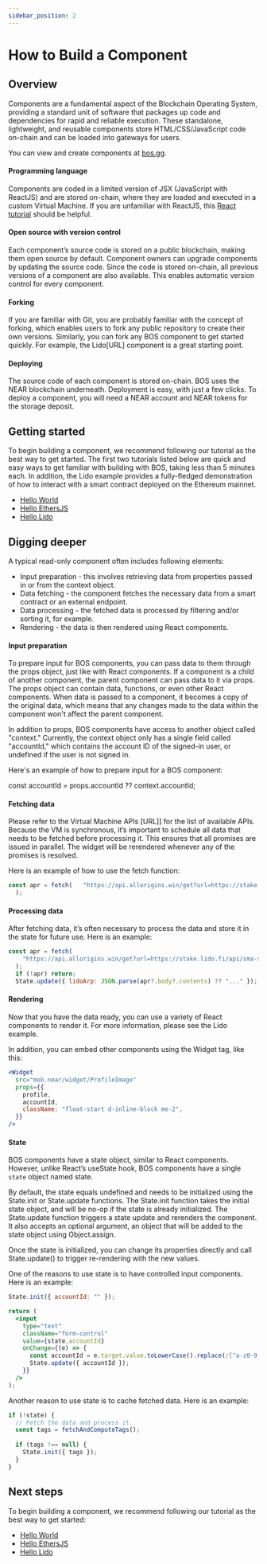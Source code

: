 ```yaml
---
sidebar_position: 2
---
```


# How to Build a Component

## Overview

Components are a fundamental aspect of the Blockchain Operating System, providing a standard unit of software that packages up code and dependencies for rapid and reliable execution. These standalone, lightweight, and reusable components store HTML/CSS/JavaScript code on-chain and can be loaded into gateways for users.

You can view and create components at [bos.gg](https://bos.gg).

#### Programming language
Components are coded in a limited version of JSX (JavaScript with ReactJS) and are stored on-chain, where they are loaded and executed in a custom Virtual Machine. If you are unfamiliar with ReactJS, this [React tutorial](https://reactjs.org/tutorial/tutorial.html) should be helpful.

#### Open source with version control
Each component’s source code is stored on a public blockchain, making them open source by default. Component owners can upgrade components by updating the source code. Since the code is stored on-chain, all previous versions of a component are also available. This enables automatic version control for every component. 

#### Forking
If you are familiar with Git, you are probably familiar with the concept of forking, which enables users to fork any public repository to create their own versions. Similarly, you can fork any BOS component to get started quickly. For example, the Lido[URL] component is a great starting point.

#### Deploying
The source code of each component is stored on-chain. BOS uses the NEAR blockchain underneath. Deployment is easy, with just a few clicks. To deploy a component, you will need a NEAR account and NEAR tokens for the storage deposit. 

## Getting started

To begin building a component, we recommend following our tutorial as the best way to get started. The first two tutorials listed below are quick and easy ways to get familiar with building with BOS, taking less than 5 minutes each. In addition, the Lido example provides a fully-fledged demonstration of how to interact with a smart contract deployed on the Ethereum mainnet.

* [Hello World](Tutorials/hello-world.md)
* [Hello EthersJS](Tutorials/hello-ethersJS.md)
* [Hello Lido](Tutorials/hello-lido.md)


## Digging deeper

A typical read-only component often includes following elements:
* Input preparation - this involves retrieving data from properties passed in or from the context object.
* Data fetching - the component fetches the necessary data from a smart contract or an external endpoint.
* Data processing - the fetched data is processed by filtering and/or sorting it, for example.
* Rendering - the data is then rendered using React components.

#### Input preparation
To prepare input for BOS components, you can pass data to them through the props object, just like with React components. If a component is a child of another component, the parent component can pass data to it via props. The props object can contain data, functions, or even other React components. When data is passed to a component, it becomes a copy of the original data, which means that any changes made to the data within the component won't affect the parent component.

In addition to props, BOS components have access to another object called "context." Currently, the context object only has a single field called "accountId," which contains the account ID of the signed-in user, or undefined if the user is not signed in.

Here's an example of how to prepare input for a BOS component:

const accountId = props.accountId ?? context.accountId;

#### Fetching data

Please refer to the Virtual Machine APIs [URL]] for the list of available APIs. Because the VM is synchronous, it’s important to schedule all data that needs to be fetched before processing it. This ensures that all promises are issued in parallel. The widget will be rerendered whenever any of the promises is resolved.

Here is an example of how to use the fetch function:

```jsx
const apr = fetch(   "https://api.allorigins.win/get?url=https://stake.lido.fi/api/sma-steth-apr"
  );
```

#### Processing data
After fetching data, it’s often necessary to process the data and store it in the state for future use. Here is an example:

```jsx
const apr = fetch(
    "https://api.allorigins.win/get?url=https://stake.lido.fi/api/sma-steth-apr"
  );
  if (!apr) return;
  State.update({ lidoArp: JSON.parse(apr?.body?.contents) ?? "..." });
```

#### Rendering
Now that you have the data ready, you can use a variety of React components to render it. For more information, please see the Lido example.

In addition, you can embed other components using the Widget tag, like this:

```jsx
<Widget
  src="mob.near/widget/ProfileImage"
  props={{
    profile,
    accountId,
    className: "float-start d-inline-block me-2",
  }}
/>
```

#### State
BOS components have a state object, similar to React components. However, unlike React’s useState hook, BOS components have a single `state` object named state.

By default, the state equals undefined and needs to be initialized using the State.init or State.update functions. The State.init function takes the initial state object, and will be no-op if the state is already initialized. The State.update function triggers a state update and rerenders the component. It also accepts an optional argument, an object that will be added to the state object using Object.assign.

Once the state is initialized, you can change its properties directly and call State.update() to trigger re-rendering with the new values.

One of the reasons to use state is to have controlled input components. Here is an example:

```jsx
State.init({ accountId: "" });

return (
  <input
    type="text"
    className="form-control"
    value={state.accountId}
    onChange={(e) => {
      const accountId = e.target.value.toLowerCase().replace(/[^a-z0-9_.-]/g, "");
      State.update({ accountId });
    }}
  />
);
```

Another reason to use state is to cache fetched data. Here is an example:

```jsx
if (!state) {
  // Fetch the data and process it.
  const tags = fetchAndComputeTags();
  
  if (tags !== null) {
    State.init({ tags });
  }
}
```
## Next steps

To begin building a component, we recommend following our tutorial as the best way to get started:

* [Hello World](Tutorials/hello-world.md)
* [Hello EthersJS](Tutorials/hello-ethersJS.md)
* [Hello Lido](Tutorials/hello-lido.md)
